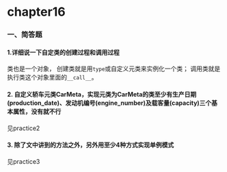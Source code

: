 # chapter16
### 一、简答题
#### 1.详细说一下自定类的创建过程和调用过程
类也是一个对象，
创建类就是用`type`或自定义元类来实例化一个类；
调用类就是执行类这个对象里面的`__call__`。

#### 2. 自定义轿车元类CarMeta，实现元类为CarMeta的类至少有生产日期(production_date)、发动机编号(engine_number)及载客量(capacity)三个基本属性，没有就不行
见practice2
#### 3.  除了文中讲到的方法之外，另外用至少4种方式实现单例模式
见practice3
